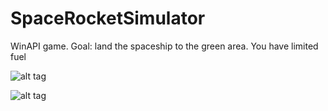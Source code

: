 SpaceRocketSimulator
====================

WinAPI game. Goal: land the spaceship to the green area. You have limited fuel

![alt tag](http://img201.imageshack.us/img201/1958/ad0c.png)

![alt tag](http://img837.imageshack.us/img837/6528/0ni0.jpg)
